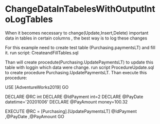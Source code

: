 # ChangeDataInTabelesWithOutputIntoLogTables
When it becomes necessary to change(Update,Insert,Delete) important data in tables in certain columns , the best way is to log these changes

For this example need to create test table (Purchasing.paymentsLT) and fill it.
run script: CreateandFillTables.sql

Than will create procedute(Purchasing.UpdatePaymentsLT) to update this table with loggin which data were change.
run script ProcedureUpdate.sql to create procedure Purchasing.UpdatePaymentsLT.
Than execute this procedure:

USE [AdventureWorks2019]
GO

DECLARE @RC int
DECLARE @IdPayment int=2
DECLARE @PayDate datetime='20201006'
DECLARE @PayAmount money=100.32

EXECUTE @RC = [Purchasing].[UpdatePaymentsLT] 
   @IdPayment
  ,@PayDate
  ,@PayAmount
GO
